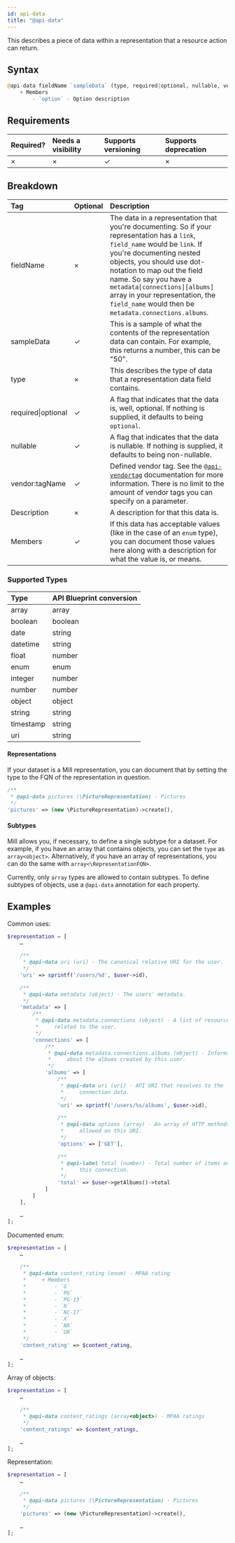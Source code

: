 ```yaml
---
id: api-data
title: "@api-data"
---
```


This describes a piece of data within a representation that a resource action can return.

## Syntax
```php
@api-data fieldName `sampleData` (type, required|optional, nullable, vendor:tagName) - Description
    + Members
        - `option` - Option description
```

## Requirements

| Required? | Needs a visibility | Supports versioning | Supports deprecation |
| :--- | :--- | :--- | :--- |
| × | × | ✓ | × |

## Breakdown

| Tag | Optional | Description |
| :--- | :--- | :--- |
| fieldName | × | The data in a representation that you're documenting. So if your representation has a `link`, `field_name` would be `link`. If you're documenting nested objects, you should use dot-notation to map out the field name. So say you have a `metadata[connections][albums]` array in your representation, the `field_name` would then be `metadata.connections.albums`. |
| sampleData | ✓ | This is a sample of what the contents of the representation data can contain. For example, this returns a number, this can be "50". |
| type | × | This describes the type of data that a representation data field contains. |
| required&vert;optional | ✓ | A flag that indicates that the data is, well, optional. If nothing is supplied, it defaults to being `optional`. |
| nullable | ✓ | A flag that indicates that the data is nullable. If nothing is supplied, it defaults to being non-nullable. |
| vendor:tagName | ✓ | Defined vendor tag. See the [`@api-vendortag`](reference/api-vendortag.md) documentation for more information. There is no limit to the amount of vendor tags you can specify on a parameter. |
| Description | × | A description for that this data is. |
| Members | ✓ | If this data has acceptable values (like in the case of an `enum` type), you can document those values here along with a description for what the value is, or means. |

### Supported Types

| Type | API Blueprint conversion |
| :--- | :--- |
| array | array |
| boolean | boolean |
| date | string |
| datetime | string |
| float | number |
| enum | enum |
| integer | number |
| number | number |
| object | object |
| string | string |
| timestamp | string |
| uri | string |

#### Representations
If your dataset is a Mill representation, you can document that by setting the type to the FQN of the representation in question.

```php
/**
 * @api-data pictures (\PictureRepresentation) - Pictures
 */
'pictures' => (new \PictureRepresentation)->create(),
```

#### Subtypes
Mill allows you, if necessary, to define a single subtype for a dataset. For example, if you have an array that contains objects, you can set the `type` as `array<object>`. Alternatively, if you have an array of representations, you can do the same with `array<\RepresentationFQN>`.

Currently, only `array` types are allowed to contain subtypes. To define subtypes of objects, use a `@api-data` annotation for each property.

## Examples
Common uses:

```php
$representation = [
    …

    /**
     * @api-data uri (uri) - The canonical relative URI for the user.
     */
    'uri' => sprintf('/users/%d', $user->id),

    /**
     * @api-data metadata (object) - The users' metadata.
     */
    'metadata' => [
        /**
         * @api-data metadata.connections (object) - A list of resource URIs
         *     related to the user.
         */
        'connections' => [
            /**
             * @api-data metadata.connections.albums (object) - Information
             *     about the albums created by this user.
             */
            'albums' => [
                /**
                 * @api-data uri (uri) - API URI that resolves to the
                 *     connection data.
                 */
                'uri' => sprintf('/users/%s/albums', $user->id),

                /**
                 * @api-data options (array) - An array of HTTP methods
                 *     allowed on this URI.
                 */
                'options' => ['GET'],

                /**
                 * @api-label total (number) - Total number of items on
                 *     this connection.
                 */
                'total' => $user->getAlbums()->total
            ]
        ]
    ],

    …
];
```

Documented enum:

```php
$representation = [
    …

    /**
     * @api-data content_rating (enum) - MPAA rating
     *     + Members
     *         - `G`
     *         - `PG`
     *         - `PG-13`
     *         - `R`
     *         - `NC-17`
     *         - `X`
     *         - `NR`
     *         - `UR`
     */
    'content_rating' => $content_rating,

    …
];
```

Array of objects:

```php
$representation = [
    …

    /**
     * @api-data content_ratings (array<object>) - MPAA ratings
     */
    'content_ratings' => $content_ratings,

    …
];
```

Representation:

```php
$representation = [
    …

    /**
     * @api-data pictures (\PictureRepresentation) - Pictures
     */
    'pictures' => (new \PictureRepresentation)->create(),

    …
];
```
